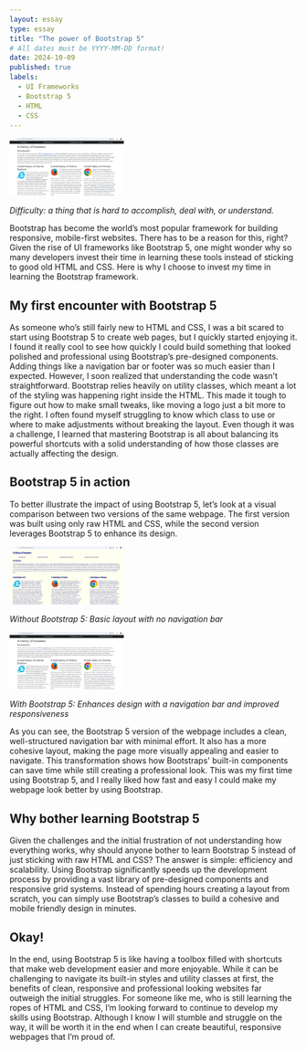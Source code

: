 ```yaml
---
layout: essay
type: essay
title: "The power of Bootstrap 5"
# All dates must be YYYY-MM-DD format!
date: 2024-10-09
published: true
labels:
  - UI Frameworks
  - Bootstrap 5
  - HTML
  - CSS
---
```


<img width="200px" class="rounded float-start pe-4" src="..\img\ui-frameworks\historyOfSurfing_Bootstrap5.png">

*Difficulty: a thing that is hard to accomplish, deal with, or understand.*

Bootstrap has become the world’s most popular framework for building responsive, mobile-first websites. There has to be a reason for this, right? Given the rise of UI frameworks like Bootstrap 5, one might wonder why so many developers invest their time in learning these tools instead of sticking to good old HTML and CSS. Here is why I choose to invest my time in learning the Bootstrap framework.



## My first encounter with Bootstrap 5

As someone who’s still fairly new to HTML and CSS, I was a bit scared to start using Bootstrap 5 to create web pages, but I quickly started enjoying it. I found it really cool to see how quickly I could build something that looked polished and professional using Bootstrap’s pre-designed components. Adding things like a navigation bar or footer was so much easier than I expected. However, I soon realized that understanding the code wasn’t straightforward. Bootstrap relies heavily on utility classes, which meant a lot of the styling was happening right inside the HTML. This made it tough to figure out how to make small tweaks, like moving a logo just a bit more to the right. I often found myself struggling to know which class to use or where to make adjustments without breaking the layout. Even though it was a challenge, I learned that mastering Bootstrap is all about balancing its powerful shortcuts with a solid understanding of how those classes are actually affecting the design.



## Bootstrap 5 in action

To better illustrate the impact of using Bootstrap 5, let’s look at a visual comparison between two versions of the same webpage. The first version was built using only raw HTML and CSS, while the second version leverages Bootstrap 5 to enhance its design.

<img width="200px" class="rounded float-start pe-4" src="..\img\ui-frameworks\historyOfSurfing_rawHTML.png">

*Without Bootstrap 5: Basic layout with no navigation bar*


<img width="200px" class="rounded float-start pe-4" src="..\img\ui-frameworks\historyOfSurfing_Bootstrap5.png">

*With Bootstrap 5: Enhances design with a navigation bar and improved responsiveness*

As you can see, the Bootstrap 5 version of the webpage includes a clean, well-structured navigation bar with minimal effort. It also has a more cohesive layout, making the page more visually appealing and easier to navigate. This transformation shows how Bootstraps' built-in components can save time while still creating a professional look. This was my first time using Bootstrap 5, and I really liked how fast and easy I could make my webpage look better by using Bootstrap. 


## Why bother learning Bootstrap 5

Given the challenges and the initial frustration of not understanding how everything works, why should anyone bother to learn Bootstrap 5 instead of just sticking with raw HTML and CSS? The answer is simple: efficiency and scalability. Using Bootstrap significantly speeds up the development process by providing a vast library of pre-designed components and responsive grid systems. Instead of spending hours creating a layout from scratch, you can simply use Bootstrap’s classes to build a cohesive and mobile friendly design in minutes.



## Okay!

In the end, using Bootstrap 5 is like having a toolbox filled with shortcuts that make web development easier and more enjoyable. While it can be challenging to navigate its built-in styles and utility classes at first, the benefits of clean, responsive and professional looking websites far outweigh the initial struggles. For someone like me, who is still learning the ropes of HTML and CSS, I’m looking forward to continue to develop my skills using Bootstrap. Although I know I will stumble and struggle on the way, it will be worth it in the end when I can create beautiful, responsive webpages that I’m proud of. 
